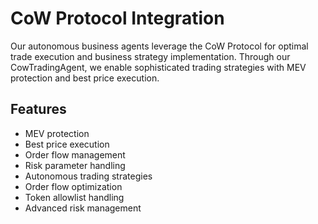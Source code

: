 # CoW Protocol Integration

Our autonomous business agents leverage the CoW Protocol for optimal trade execution and business strategy implementation. Through our CowTradingAgent, we enable sophisticated trading strategies with MEV protection and best price execution.

## Features

- MEV protection
- Best price execution
- Order flow management
- Risk parameter handling
- Autonomous trading strategies
- Order flow optimization
- Token allowlist handling
- Advanced risk management

